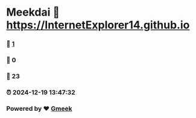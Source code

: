 # Meekdai :link: https://InternetExplorer14.github.io 
### :page_facing_up: [1](https://InternetExplorer14.github.io/tag.html) 
### :speech_balloon: 0 
### :hibiscus: 23 
### :alarm_clock: 2024-12-19 13:47:32 
### Powered by :heart: [Gmeek](https://github.com/Meekdai/Gmeek)
